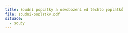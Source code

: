 ```yaml
---
title: Soudní poplatky a osvobození od těchto poplatků
file: soudni-poplatky.pdf
situace:
  - soudy
---
```

